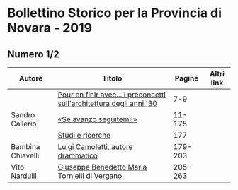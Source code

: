 # Bollettino Storico per la Provincia di Novara - 2019

## Numero 1/2

| Autore            | Titolo                                                                                                             | Pagine  | Altri link |
|-------------------|--------------------------------------------------------------------------------------------------------------------|---------|------------|
|                   | [Pour en finir avec... i preconcetti sull'architettura degli anni '30](http://www.ssno.it/BSPNo/bspn_2019.html#01) | 7-9     |            |
| Sandro Callerio   | [«Se avanzo seguitemi!»](http://www.ssno.it/BSPNo/bspn_2019.html#02)                                               | 11-175  |            |
|                   | [Studi e ricerche](http://www.ssno.it/BSPNo/bspn_2019.html#03)                                                     | 177     |            |
| Bambina Chiavelli | [Luigi Camoletti, autore drammatico](http://www.ssno.it/BSPNo/bspn_2019.html#04)                                   | 179-203 |            |
| Vito Nardulli     | [Giuseppe Benedetto Maria Tornielli di Vergano](http://www.ssno.it/BSPNo/bspn_2019.html#05)                        | 205-263 |            |

